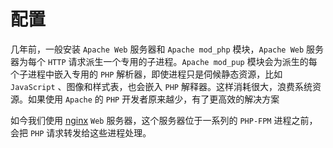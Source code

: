 # 配置

几年前，一般安装 `Apache Web` 服务器和 `Apache mod_php` 模块，`Apache Web` 服务器为每个 `HTTP` 请求派生一个专用的子进程。`Apache mod_pup` 模块会为派生的每个子进程中嵌入专用的 `PHP` 解析器，即使进程只是伺候静态资源，比如 `JavaScript` 、图像和样式表，也会嵌入 `PHP` 解释器。这样消耗很大，浪费系统资源。如果使用 `Apache` 的 `PHP` 开发者原来越少，有了更高效的解决方案

如今我们使用 [nginx](http://nginx.org/) `Web` 服务器，这个服务器位于一系列的 `PHP-FPM` 进程之前，会把 `PHP` 请求转发给这些进程处理。
